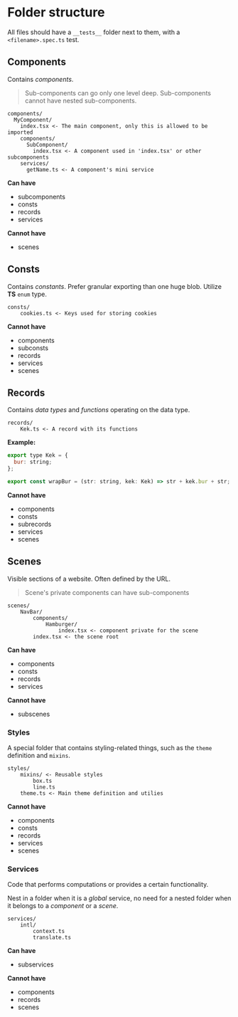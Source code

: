 # Folder structure

All files should have a `__tests__` folder next to them, with a `<filename>.spec.ts` test.

## Components

Contains _components_.

> Sub-components can go only one level deep. Sub-components cannot have nested sub-components.

```
components/
  MyComponent/
    index.tsx <- The main component, only this is allowed to be imported
    components/
      SubComponent/
        index.tsx <- A component used in 'index.tsx' or other subcomponents
    services/
      getName.ts <- A component's mini service
```

**Can have**
* subcomponents
* consts
* records
* services

**Cannot have**
* scenes

## Consts

Contains _constants_. Prefer granular exporting than one huge blob. Utilize **TS** `enum` type.

```
consts/
    cookies.ts <- Keys used for storing cookies
```

**Cannot have**
* components
* subconsts
* records
* services
* scenes

## Records

Contains _data types_ and _functions_ operating on the data type.

```
records/
    Kek.ts <- A record with its functions
```

**Example:**
```js
export type Kek = {
  bur: string;
};

export const wrapBur = (str: string, kek: Kek) => str + kek.bur + str;
```

**Cannot have**
* components
* consts
* subrecords
* services
* scenes

## Scenes

Visible sections of a website. Often defined by the URL.

> Scene's private components can have sub-components

```
scenes/
    NavBar/
        components/
            Hamburger/
                index.tsx <- component private for the scene
        index.tsx <- the scene root
```

**Can have**
* components
* consts
* records
* services

**Cannot have**
* subscenes

### Styles

A special folder that contains styling-related things, such as the `theme` definition and `mixins`.

```
styles/
    mixins/ <- Reusable styles
        box.ts
        line.ts
    theme.ts <- Main theme definition and utilies
```

**Cannot have**
* components
* consts
* records
* services
* scenes

### Services

Code that performs computations or provides a certain functionality.

Nest in a folder when it is a *global* service, no need for a nested folder when it belongs to a *component* or a *scene*.

```
services/
    intl/
        context.ts
        translate.ts
```

**Can have**
* subservices

**Cannot have**
* components
* records
* scenes
